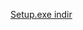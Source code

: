[Setup.exe indir](https://github.com/Adres1218/net-muhasabe-bilgasayar/releases/download/v1.0.0/Setup.exe)
